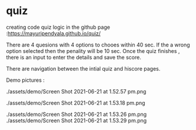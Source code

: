 # quiz
creating  code quiz logic   in the github page :https://mayuripendyala.github.io/quiz/

There are 4 quesions with 4 options to chooes within 40 sec.
If the a wrong option selected then the penality will be 10 sec.
Once the quiz finishes , there is an input to enter the details and save the score.

There are navigation between the intial quiz and hiscore pages.


Demo pictures :


./assets/demo/Screen Shot 2021-06-21 at 1.52.57 pm.png

./assets/demo/Screen Shot 2021-06-21 at 1.53.18 pm.png


./assets/demo/Screen Shot 2021-06-21 at 1.53.26 pm.png
./assets/demo/Screen Shot 2021-06-21 at 1.53.29 pm.png